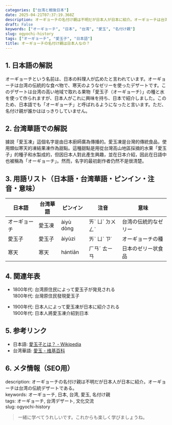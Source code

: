 ```yaml
---
categories: ["台湾と戦後日本"]
date: 2025-04-21T07:37:19.368Z
description: オーギョーチの名付け親は不明だが日本人が日本に紹介。オーギョーチは台湾の伝統デザートである。
draft: False
keywords: ["オーギョーチ", "日本", "台湾", "愛玉", "名付け親"]
slug: ogyochi-history
tags: ["オーギョーチ", "愛玉子", "日本語"]
title: オーギョーチの名付け親は日本人なの？
---
```




## 1. 日本語の解説  
オーギョーチという名前は、日本の料理人が広めたと言われています。オーギョーチは台湾の伝統的な食べ物で、寒天のようなゼリーを使ったデザートです。このデザートは台湾の高い地域で取れる果物「愛玉子（オーギョーチ）」の種と水を使って作られますが、日本人がこれに興味を持ち、日本で紹介しました。このため、日本語でも「オーギョーチ」と呼ばれるようになったと言います。ただ、名付け親が誰かははっきりしていません。

## 2. 台湾華語での解説  
據說「愛玉凍」這個名字是由日本廚師廣為傳播的。愛玉凍是台灣的傳統食品，使用類似寒天的凍結果凍作為甜點。這種甜點是用從台灣高山地區採摘的水果「愛玉子」的種子和水製成的，但因日本人對此產生興趣，並在日本介紹，因此在日語中也被稱為「オーギョーチ」。然而，名字的最初創作者仍然不是很清楚。

## 3. 用語リスト（日本語・台湾華語・ピンイン・注音・意味）  

| 日本語  | 台湾華語 | ピンイン  | 注音    | 意味             |
|---------|----------|-----------|---------|------------------|
| オーギョーチ | 愛玉凍 | àiyù dòng | ㄞˋ ㄩˋ ㄉㄨㄥˋ | 台湾の伝統的なゼリー |
| 愛玉子  | 愛玉子  | àiyùzi    | ㄞˋ ㄩˋ ㄗ˙  | オーギョーチの種 |
| 寒天    | 寒天    | hántiān   | ㄏㄢˊ ㄊㄧㄢ   | 日本のゼリー状食品  |

## 4. 関連年表  

- 1800年代: 台湾原住民によって愛玉子が発見される  
  1800年代: 台灣原住民發現愛玉子  

- 1900年代: 日本人によって愛玉凍が日本に紹介される  
  1900年代: 日本人將愛玉凍介紹到日本  

## 5. 参考リンク  

- 日本語: [愛玉子とは？ - Wikipedia](https://ja.wikipedia.org/wiki/%E6%84%9B%E7%8E%89%E5%AD%90)  
- 台湾華語: [愛玉 - 维基百科](https://zh.wikipedia.org/wiki/%E6%84%9B%E7%8E%89)

## 6. メタ情報（SEO用）  

description: オーギョーチの名付け親は不明だが日本人が日本に紹介。オーギョーチは台湾の伝統デザートである。  
keywords: オーギョーチ, 日本, 台湾, 愛玉, 名付け親  
tags: オーギョーチ, 台湾デザート, 文化交流  
slug: ogyochi-history

> 一緒に学べてうれしいです。これからも楽しく学びましょうね。